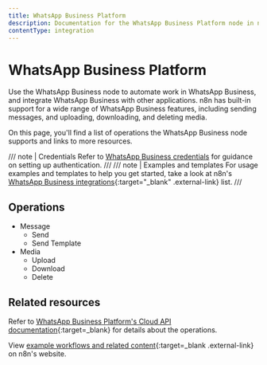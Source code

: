 ```yaml
---
title: WhatsApp Business Platform
description: Documentation for the WhatsApp Business Platform node in n8n, a workflow automation platform. Includes details of operations and configuration, and links to examples and credentials information.
contentType: integration
---
```


# WhatsApp Business Platform

Use the WhatsApp Business node to automate work in WhatsApp Business, and integrate WhatsApp Business with other applications. n8n has built-in support for a wide range of WhatsApp Business features, including sending messages, and uploading, downloading, and deleting media. 

On this page, you'll find a list of operations the WhatsApp Business node supports and links to more resources.

/// note | Credentials
Refer to [WhatsApp Business credentials](/integrations/builtin/credentials/whatsapp/) for guidance on setting up authentication. 
///
/// note | Examples and templates
For usage examples and templates to help you get started, take a look at n8n's [WhatsApp Business integrations](https://n8n.io/integrations/whatsapp-business-cloud/){:target="_blank" .external-link} list.
///
## Operations

* Message
	* Send
	* Send Template
* Media
	* Upload
	* Download
	* Delete

## Related resources

Refer to [WhatsApp Business Platform's Cloud API documentation](https://developers.facebook.com/docs/whatsapp/cloud-api){:target=_blank} for details about the operations.

View [example workflows and related content](https://n8n.io/integrations/whatsapp-business-cloud/){:target=_blank .external-link} on n8n's website.

